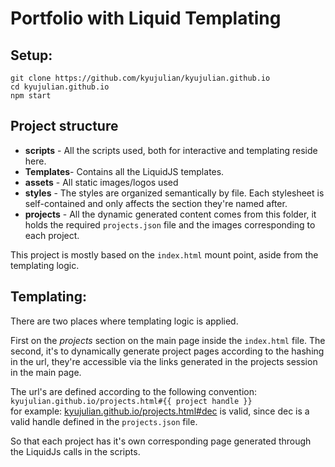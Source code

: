 # Portfolio with Liquid Templating

## Setup:

```
git clone https://github.com/kyujulian/kyujulian.github.io
cd kyujulian.github.io
npm start
```

## Project structure

- **scripts**  - All the scripts used, both for interactive and templating reside here.
- **Templates**- Contains all the LiquidJS templates.
- **assets** - All static images/logos used
- **styles** - The styles are organized semantically by file. Each stylesheet is self-contained and only affects the section they're named after.
- **projects** - All the dynamic generated content comes from this folder, it holds the required `projects.json` file and the images corresponding to each project.

This project is mostly based on the `index.html` mount point, aside from the templating logic.

## Templating:

There are two places where templating logic is applied.

First on the _projects_ section on the main page inside the `index.html` file.
The second, it's to dynamically generate project pages according to the hashing in the url, they're accessible via the links generated in the projects session in the main page.

The url's are defined according to the following convention:\
`kyujulian.github.io/projects.html#{{ project handle }}`\
for example: [kyujulian.github.io/projects.html#dec](kyujulian.github.io/projects.html#dec) is valid, since dec is a valid handle defined in the `projects.json` file.


So that each project has it's own corresponding page generated through the LiquidJs calls in the scripts.
